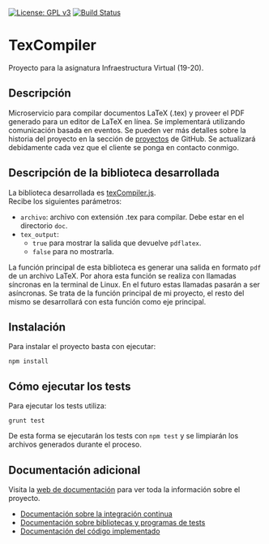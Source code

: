 [![License: GPL v3](https://img.shields.io/badge/License-GPLv3-blue.svg)](https://www.gnu.org/licenses/gpl-3.0)
[![Build Status]( https://travis-ci.org/victorperalta93/IV-Proyecto.svg?branch=master)](https://travis-ci.org/victorperalta93/IV-Proyecto)
# TexCompiler
Proyecto para la asignatura Infraestructura Virtual (19-20).

## Descripción

Microservicio para compilar documentos LaTeX (.tex) y proveer el PDF generado para un editor de LaTeX en línea. Se implementará utilizando comunicación basada en eventos.
Se pueden ver más detalles sobre la historia del proyecto en la sección de [proyectos](https://github.com/victorperalta93/IV-Proyecto/projects/1) de GitHub. Se actualizará debidamente cada vez que el cliente se ponga en contacto conmigo.

## Descripción de la biblioteca desarrollada
La biblioteca desarrollada es [texCompiler.js](src/texCompiler.js).  
Recibe los siguientes parámetros:
* `archivo`: archivo con extensión .tex para compilar. Debe estar en el directorio `doc`.
* `tex_output`: 
  * `true` para mostrar la salida que devuelve `pdflatex`.  
  * `false` para no mostrarla.  

La función principal de esta biblioteca es generar una salida en formato `pdf` de un archivo LaTeX. Por ahora esta función se realiza con llamadas síncronas en la terminal de Linux. En el futuro estas llamadas pasarán a ser asíncronas.
Se trata de la función principal de mi proyecto, el resto del mismo se desarrollará con esta función como eje principal.

## Instalación
Para instalar el proyecto basta con ejecutar:
```
npm install 
```

## Cómo ejecutar los tests
Para ejecutar los tests utiliza:
```
grunt test
```
De esta forma se ejecutarán los tests con `npm test` y se limpiarán los archivos generados durante el proceso.

## Documentación adicional
Visita la [web de documentación](https://victorperalta93.github.io/IV-Proyecto) para ver toda la información sobre el proyecto.
* [Documentación sobre la integración continua](https://victorperalta93.github.io/IV-Proyecto/#/integracion_continua)
* [Documentación sobre bibliotecas y programas de tests](https://victorperalta93.github.io/IV-Proyecto/#/bibtests)
* [Documentación del código implementado](https://victorperalta93.github.io/IV-Proyecto/docco/texCompiler.html)